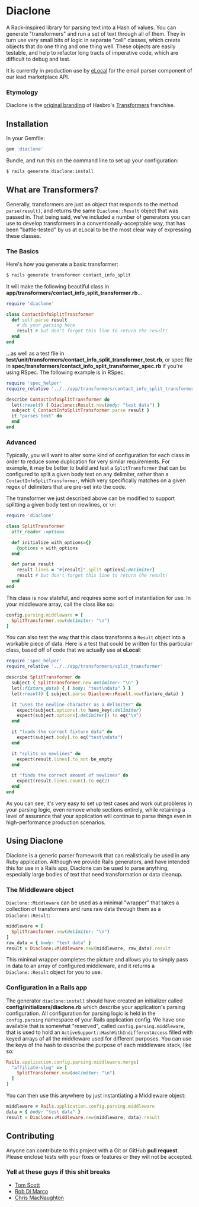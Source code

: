 # Diaclone

A Rack-inspired library for parsing text into a Hash of values. You can
generate "transformers" and run a set of text through all of them. They
in turn use very small bits of logic in separate "cell" classes, which
create objects that do one thing and one thing well. These objects are
easily testable, and help to refactor long tracts of imperative code,
which are difficult to debug and test.

It is currently in production use by [eLocal](http://elocal.com) for
the email parser component of our lead marketplace API.

### Etymology

Diaclone is the [original branding](http://en.wikipedia.org/wiki/Diaclone)
of Hasbro's [Transformers](http://en.wikipedia.org/wiki/Transformers)
franchise.

## Installation

In your Gemfile:

```ruby
gem 'diaclone'
```

Bundle, and run this on the command line to set up your configuration:

```bash
$ rails generate diaclone:install
```

## What are Transformers?

Generally, transformers are just an object that responds to the method
`parse(result)`, and returns the same `Diaclone::Result` object that was
passed in. That being said, we've included a number of generators you
can use to develop transformers in a conventionally-acceptable way, that
has been "battle-tested" by us at eLocal to be the most clear way of
expressing these classes.

### The Basics

Here's how you generate a basic transformer:

```bash
$ rails generate transformer contact_info_split
```

It will make the following beautiful class in
**app/transformers/contact_info_split_transformer.rb**...

```ruby
require 'diaclone'

class ContactInfoSplitTransformer
  def self.parse result
    # do your parsing here
    result # but don't forget this line to return the result!
  end
end
```

...as well as a test file in **test/unit/transformers/contact_info_split_transformer_test.rb**,
or spec file in **spec/transformers/contact_info_split_transformer_spec.rb** if
you're using RSpec. The following example is in RSpec:

```ruby
require 'spec_helper'
require_relative '../../app/transformers/contact_info_split_transformer'

describe ContactInfoSplitTransformer do
  let(:result) { Diaclone::Result.new(body: "test data") }
  subject { ContactInfoSplitTransformer.parse result }
  it "parses text" do
  end
end
```

### Advanced

Typically, you will want to alter some kind of configuration for each
class in order to reduce some duplication for very similar requirements.
For example, it may be better to build and test a `SplitTransformer`
that can be configured to split a given body text on any delimiter,
rather than a `ContactInfoSplitTransformer`, which very specifically
matches on a given regex of delimiters that are pre-set into the code.

The transformer we just described above can be modified to support
splitting a given body text on newlines, or `\n`:

```ruby
require 'diaclone'

class SplitTransformer
  attr_reader :options

  def initialize with_options={}
    @options = with_options
  end

  def parse result
    result.lines = "#{result}".split options[:delimiter]
    result # but don't forget this line to return the result!
  end
end
```

This class is now stateful, and requires some sort of instantiation for
use. In your middleware array, call the class like so:

```ruby
config.parsing.middleware = [
  SplitTransformer.new(delimiter: "\n")
]
```

You can also test the way that this class transforms a `Result` object
into a workable piece of data. Here is a test that could be written for
this particular class, based off of code that we actually use at
**eLocal**:

```ruby
require 'spec_helper'
require_relative '../../app/transformers/split_transformer'

describe SplitTransformer do
  subject { SplitTransformer.new delimiter: "\n" }
  let(:fixture_data) { { body: "test\ndata" } }
  let(:result) { subject.parse Diaclone::Result.new(fixture_data) }

  it "uses the newline character as a delimiter" do
    expect(subject.options).to have_key(:delimiter)
    expect(subject.options[:delimiter]).to eq("\n")
  end

  it "loads the correct fixture data" do
    expect(subject.body).to eq("test\ndata")
  end

  it "splits on newlines" do
    expect(result.lines).to_not be_empty
  end

  it "finds the correct amount of newlines" do
    expect(result.lines.count).to eq(2)
  end
end
```

As you can see, it's very easy to set up test cases and work out
problems in your parsing logic, even remove whole sections entirely,
while retaining a level of assurance that your application will continue
to parse things even in high-performance production scenarios.

## Using Diaclone

Diaclone is a generic parser framework that can realistically be used in
any Ruby application. Although we provide Rails generators, and have
intended this for use in a Rails app, Diaclone can be used to parse
anything, especially large bodies of text that need transformation or
data cleanup.

### The Middleware object

`Diaclone::Middleware` can be used as a minimal "wrapper" that takes
a collection of transformers and runs raw data through them as a
`Diaclone::Result`:

```ruby
middleware = [
  SplitTransformer.new(delimiter: "\n")
]
raw_data = { body: "test data" }
result = Diaclone::Middleware.new(middleware, raw_data).result
```

This minimal wrapper completes the picture and allows you to simply pass
in data to an array of configured middleware, and it returns a
`Diaclone::Result` object for you to use.

### Configuration in a Rails app

The generator `diaclone:install` should have created an initializer
called **config/initializers/diaclone.rb** which describe your
application's parsing configuration. All configuration for parsing logic
is held in the `config.parsing` namespace of your Rails application
config. We have one available that is somewhat "reserved", called
`config.parsing.middleware`, that is used to hold an
`ActiveSupport::HashWithIndifferentAccess` filled with keyed arrays of
all the middleware used for different purposes. You can use the keys of
the hash to describe the purpose of each middleware stack, like so:

```ruby
Rails.application.config.parsing.middleware.merge(
  "affiliate-slug" => [
    SplitTransformer.new(delimiter: "\n")
  ]
)
```

You can then use this anywhere by just instantiating a Middleware
object:

```ruby
middleware = Rails.application.config.parsing.middleware
data = { body: "test data" }
result = Diaclone::Middleware.new(middleware, data).result
```

## Contributing

Anyone can contribute to this project with a Git or GitHub **pull
request**. Please enclose tests with your fixes or features or they will
not be accepted.

### Yell at these guys if this shit breaks

- [Tom Scott](http://psychedeli.ca)
- [Rob Di Marco](http://innovationontherun.com/)
- [Chris MacNaughton](http://chrismacnaughton.com/)
